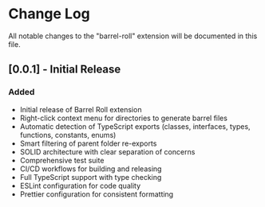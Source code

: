 # Change Log

All notable changes to the "barrel-roll" extension will be documented in this file.

## [0.0.1] - Initial Release

### Added

- Initial release of Barrel Roll extension
- Right-click context menu for directories to generate barrel files
- Automatic detection of TypeScript exports (classes, interfaces, types, functions, constants, enums)
- Smart filtering of parent folder re-exports
- SOLID architecture with clear separation of concerns
- Comprehensive test suite
- CI/CD workflows for building and releasing
- Full TypeScript support with type checking
- ESLint configuration for code quality
- Prettier configuration for consistent formatting
